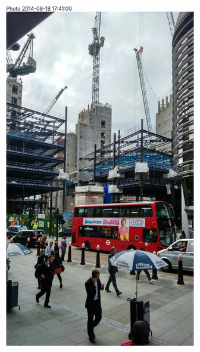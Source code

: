 <!--
title: Photo 2014-08-18 17:41:00
date: Mon Aug 18 2014 18:41:00 GMT+0100 (British Summer Time)
tags: office
-->
Photo 2014-08-18 17:41:00
![](95111041717-0.jpg)
